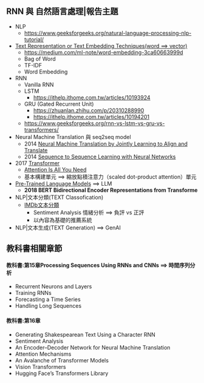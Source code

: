 ## RNN 與 自然語言處理|報告主題
- NLP
  - https://www.geeksforgeeks.org/natural-language-processing-nlp-tutorial/ 
- [Text Representation or Text Embedding Techniques(word ==> vector) ](NLP_WordVector.md)
  - https://medium.com/ml-note/word-embedding-3ca60663999d
  - Bag of Word
  - TF-IDF
  - Word Embedding 
- RNN
  - Vanilla RNN
  - LSTM
    - https://ithelp.ithome.com.tw/articles/10193924 
  - GRU (Gated Recurrent Unit)
    - https://zhuanlan.zhihu.com/p/20310288990
    - https://ithelp.ithome.com.tw/articles/10194201 
  - https://www.geeksforgeeks.org/rnn-vs-lstm-vs-gru-vs-transformers/
- Neural Machine Translation 與 seq2seq model
  - 2014 [Neural Machine Translation by Jointly Learning to Align and Translate](https://arxiv.org/abs/1409.0473)
  - 2014 [Sequence to Sequence Learning with Neural Networks](https://arxiv.org/abs/1409.3215)
- 2017 [Transformer](Transformer.md)
  - [Attention Is All You Need](https://arxiv.org/abs/1706.03762)
  - 基本構建單元 ==> 縮放點積注意力（scaled dot-product attention）單元
- [Pre-Trained Language Models](Pre-Trained_Language_Models.md) ==> LLM
  - **2018 BERT Bidirectional Encoder Representations from Transforme**
- NLP|文本分類(TEXT Classofication)
  - [IMDb文本分類](IMDb文本分類.md)
    - Sentiment Analysis 情緒分析 ==> 負評 vs 正評
    - 以內容為基礎的推薦系統
- NLP|文本生成(TEXT Generation) ==> GenAI


## 教科書相關章節
#### 教科書:第15章Processing Sequences Using RNNs and CNNs ==> 時間序列分析
- Recurrent Neurons and Layers
- Training RNNs
- Forecasting a Time Series
- Handling Long Sequences

#### 教科書:第16章
- Generating Shakespearean Text Using a Character RNN
- Sentiment Analysis
- An Encoder–Decoder Network for Neural Machine Translation
- Attention Mechanisms
- An Avalanche of Transformer Models
- Vision Transformers
- Hugging Face’s Transformers Library


